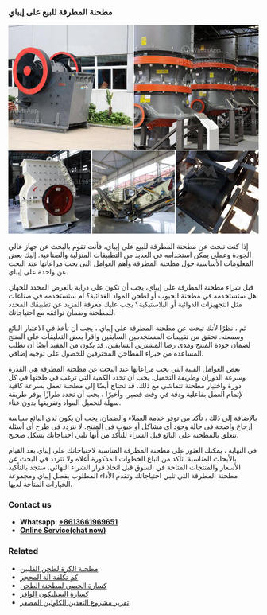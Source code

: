 <h3>مطحنة المطرقة للبيع على إيباي</h3><img src='1701854068.jpg' alt=''><p>إذا كنت تبحث عن مطحنة المطرقة للبيع على إيباي، فأنت تقوم بالبحث عن جهاز عالي الجودة وعملي يمكن استخدامه في العديد من التطبيقات المنزلية والصناعية. إليك بعض المعلومات الأساسية حول مطحنة المطرقة وأهم العوامل التي يجب مراعاتها عند البحث عن واحدة على إيباي.</p><p>قبل شراء مطحنة المطرقة على إيباي، يجب أن تكون على دراية بالغرض المحدد للجهاز. هل ستستخدمه في مطحنة الحبوب أو لطحن المواد الغذائية؟ أم ستستخدمه في صناعات مثل التجهيزات الدوائية أو البلاستيكية؟ يجب عليك معرفة المزيد عن تطبيقك المحدد للمطحنة وضمان توافقه مع احتياجاتك.</p><p>ثم ، نظرًا لأنك تبحث عن مطحنة المطرقة على إيباي ، يجب أن تأخذ في الاعتبار البائع وسمعته. تحقق من تقييمات المستخدمين السابقين واقرأ بعض التعليقات على المنتج لضمان جودة المنتج ومدى رضا المشترين السابقين. قد يكون من المفيد أيضًا أن تطلب المساعدة من خبراء المطاحن المحترفين للحصول على توجيه إضافي.</p><p>بعض العوامل الفنية التي يجب مراعاتها عند البحث عن مطحنة المطرقة هي القدرة وسرعة الدوران وطريقة التحميل. يجب أن تحدد الكمية التي ترغب في طحنها في كل دورة واختيار مطحنة تتماشى مع ذلك. قد تحتاج أيضًا إلى مطحنة تعمل بسرعة كافية لإتمام العمل بفاعلية ودقة في وقت قصير. وأخيرًا ، يجب أن تحدد طرازًا يوفر طريقة سهلة لتحميل المواد وتفريغها بدون عناء.</p><p>بالإضافة إلى ذلك ، تأكد من توفر خدمة العملاء والضمان. يجب أن يكون لدى البائع سياسة إرجاع واضحة في حالة وجود أي مشاكل أو عيوب في المنتج. لا تتردد في طرح أي أسئلة تتعلق بالمطحنة على البائع قبل الشراء للتأكد من أنها تلبي احتياجاتك بشكل صحيح.</p><p>في النهاية ، يمكنك العثور على مطحنة المطرقة المناسبة لاحتياجاتك على إيباي بعد القيام بالأبحاث المناسبة. تأكد من اتباع الخطوات المذكورة أعلاه ولا تتردد في البحث عن الأسعار والمنتجات المتاحة في السوق قبل اتخاذ قرار الشراء النهائي. ستجد بالتأكيد مطحنة المطرقة التي تلبي احتياجاتك وتقدم الأداء المطلوب بفضل إيباي ومجموعة الخيارات المتاحة لديها.</p><h3>Contact us</h3><ul><li><strong>Whatsapp:&nbsp;<a href="https://wa.me/8613661969651">+8613661969651</a></strong></li><li><a href="https://swt.shibang-china.com/?git&amp;zhl&amp;مطحنة المطرقة للبيع على إيباي"><strong>Online Service(chat now)</strong></a></li></ul><h3>Related</h3><ul><li><a href='مطحنة الكرة لطحن الفلبين.md'>مطحنة الكرة لطحن الفلبين</a></li><li><a href='كم تكلفة آلة المحجر.md'>كم تكلفة آلة المحجر</a></li><li><a href='كسارة الحصى لمطحنة الطحن.md'>كسارة الحصى لمطحنة الطحن</a></li><li><a href='كسارة السيليكون الوافر.md'>كسارة السيليكون الوافر</a></li><li><a href='تقرير مشروع التعدين الكاولين المصغر.md'>تقرير مشروع التعدين الكاولين المصغر</a></li></ul>